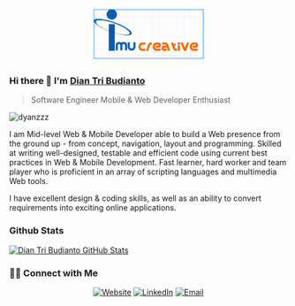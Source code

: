 <p align="center">
 <img width="200px" src="https://raw.githubusercontent.com/dyanzzz/dyanzzz/main/logo.png" align="center" alt="Github Readme Stats" />
 <h2 align="center"></h2>
</p>

### Hi there 👋 I'm [Dian Tri Budianto](https://imucreative.github.io/)
> Software Engineer Mobile & Web Developer Enthusiast

<img src="https://komarev.com/ghpvc/?username=dyanzzz" alt="dyanzzz" />
<div>
 <p>
I am Mid-level Web & Mobile Developer able to build a Web presence from the ground up - from concept, navigation, layout and programming. Skilled at writing well-designed, testable and efficient code using current best practices in Web & Mobile Development. Fast learner, hard worker and team player who is proficient in an array of scripting languages and multimedia Web tools.

I have excellent design & coding skills, as well as an ability to convert requirements into exciting online applications.
</p>
</div>

### Github Stats

[![Dian Tri Budianto GitHub Stats](https://github-readme-stats.vercel.app/api?username=dyanzzz&show_icons=true&count_private=true)](https://github.com/dyanzzz)

<h3> 🤝🏻 Connect with Me </h3>

<p align="center">
<a href="https://imucreative.github.io/" target="_blank"><img alt="Website" src="https://img.shields.io/badge/Website-https://imucreative.github.io/-purple?style=flat&logo=google-chrome"></a>
<a href="https://linkedin.com/in/dian-tri-budianto-661bab64" target="_blank"><img alt="LinkedIn" src="https://img.shields.io/badge/LinkedIn-Dian%20Tri%20Budianto-blue?style=flat&logo=linkedin"></a>
<a href="mailto:dian.trib@gmail.com"><img alt="Email" src="https://img.shields.io/badge/Email-dian.trib@gmail.com-green?style=flat&logo=gmail"></a>
</p>
